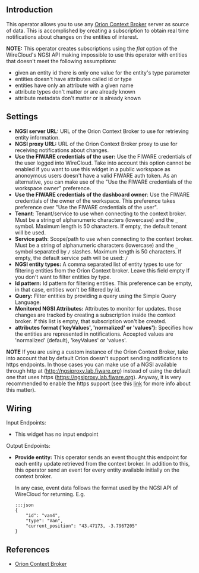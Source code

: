 Introduction
------------

This operator allows you to use any [Orion Context Broker][orion] server as
source of data. This is accomplished by creating a subscription to obtain real
time notifications about changes on the entities of interest.

**NOTE:** This operator creates subscriptions using the *flat* option of the
WireCloud's NGSI API making impossible to use this operator with entities that
doesn't meet the following assumptions:

- given an entity id there is only one value for the entity's type parameter
- entities doesn't have attributes called id or type
- entities have only an attribute with a given name
- attribute types don't matter or are already known
- attribute metadata don't matter or is already known

Settings
--------

- **NGSI server URL:** URL of the Orion Context Broker to use for retrieving
  entity information.
- **NGSI proxy URL:** URL of the Orion Context Broker proxy to use for receiving
  notifications about changes.
- **Use the FIWARE credentials of the user:** Use the FIWARE credentials of the
  user logged into WireCloud. Take into account this option cannot be enabled if
  you want to use this widget in a public workspace as anonoymous users doesn't
  have a valid FIWARE auth token. As an alternative, you can make use of the
  "Use the FIWARE credentials of the workspace owner" preference.
- **Use the FIWARE credentials of the dashboard owner**: Use the FIWARE
  credentials of the owner of the workspace. This preference takes preference
  over "Use the FIWARE credentials of the user".
- **Tenant**: Tenant/service to use when connecting to the context
  broker. Must be a string of alphanumeric characters (lowercase) and the `_`
  symbol. Maximum length is 50 characters. If empty, the default tenant will be
  used.
- **Service path**: Scope/path to use when connecting to the context broker. Must
  be a string of alphanumeric characters (lowercase) and the `_` symbol
  separated by `/` slashes. Maximum length is 50 characters. If empty, the
  default service path will be used: `/`
- **NGSI entity types:** A comma separated list of entity types to use for
  filtering entities from the Orion Context broker. Leave this field empty If
  you don't want to filter entities by type.
- **Id pattern:** Id pattern for filtering entities. This preference can be
  empty, in that case, entities won't be filtered by id.
- **Query:** Filter entities by providing a query using the Simple Query
  Language.
- **Monitored NGSI Attributes:** Attributes to monitor for updates. those
  changes are tracked by creating a subscription inside the context broker. If
  this list is empty, that subscription won't be created.
- **attributes format ('keyValues', 'normalized' or 'values'):** Specifies how
  the entities are represented in notifications. Accepted values are 'normalized'
  (default), 'keyValues' or 'values'.

**NOTE** If you are using a custom instance of the Orion Context Broker, take
into account that by default Orion doesn't support sending notifications to
https endpoints. In those cases you can make use of a NGSI available through
http at (http://ngsiproxy.lab.fiware.org) instead of using the default one that
uses https (https://ngsiproxy.lab.fiware.org). Anyway, it is very recommended
to enable the https support (see this
[link](http://stackoverflow.com/questions/23338154/orion-context-broker-https-for-subscribers)
for more info about this matter).

Wiring
------

Input Endpoints:

* This widget has no input endpoint

Output Endpoints:

*   **Provide entity:** This operator sends an event thought this endpoint for
    each entity update retrieved from the context broker. In addition to this, this
    operator send an event for every entity available initially on the context
    broker.

    In any case, event data follows the format used by the NGSI API of WireCloud
    for returning. E.g.

        :::json
        {
            "id": "van4",
            "type": "Van",
            "current_position": "43.47173, -3.7967205"
        }


References
----------

* [Orion Context Broker][orion]

[orion]: http://catalogue.fiware.org/enablers/publishsubscribe-context-broker-orion-context-broker "Orion Context Broker info"
